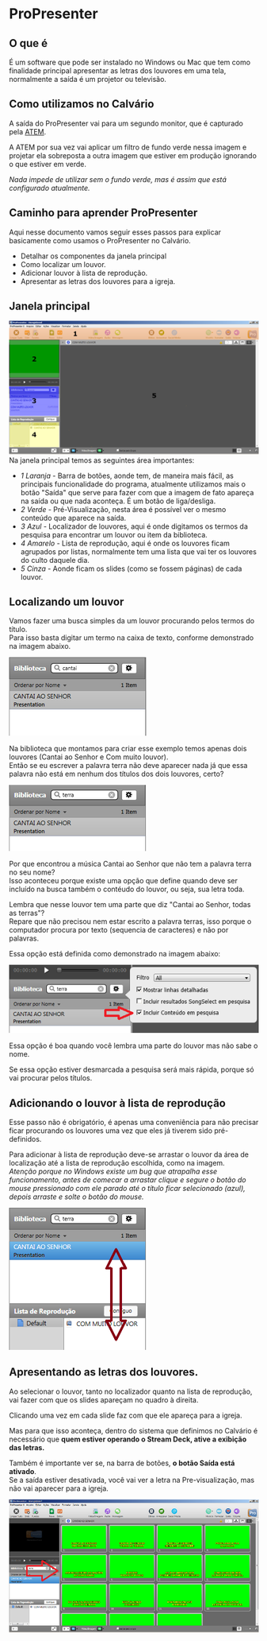 # ProPresenter

## O que é

É um software que pode ser instalado no Windows ou Mac que tem como finalidade principal apresentar as letras dos louvores em uma tela, normalmente a saída é um projetor ou televisão.

## Como utilizamos no Calvário

A saída do ProPresenter vai para um segundo monitor, que é capturado pela [ATEM](ibcalvariotv/broadcast/equipamentos-e-programas/#atem).

A ATEM por sua vez vai aplicar um filtro de fundo verde nessa imagem e projetar ela sobreposta a outra imagem que estiver em produção ignorando o que estiver em verde.

*Nada impede de utilizar sem o fundo verde, mas é assim que está configurado atualmente.*

## Caminho para aprender ProPresenter

Aqui nesse documento vamos seguir esses passos para explicar basicamente como usamos o ProPresenter no Calvário.
- Detalhar os componentes da janela principal
- Como localizar um louvor.
- Adicionar louvor à lista de reprodução.
- Apresentar as letras dos louvores para a igreja.

## Janela principal

![Janela principal](janela-principal.png "Janela principal")
Na janela principal temos as seguintes área importantes:
- *1 Laranja* - Barra de botões, aonde tem, de maneira mais fácil, as principais funcionalidade do programa, atualmente utilizamos mais o botão  "Saída" que serve para fazer com que a imagem de fato apareça na saída ou que nada aconteça. É um botão de liga/desliga.
- *2 Verde* - Pré-Visualização, nesta área é possível ver o mesmo conteúdo que aparece na saída.
- *3 Azul* - Localizador de louvores, aqui é onde digitamos os termos da pesquisa para encontrar um louvor ou item da biblioteca.
- *4 Amarelo* - Lista de reprodução, aqui é onde os louvores ficam agrupados por listas, normalmente tem uma lista que vai ter os louvores do culto daquele dia.
- *5 Cinza* - Aonde ficam os slides (como se fossem páginas) de cada louvor.

## Localizando um louvor

Vamos fazer uma busca simples da um louvor procurando pelos termos do título.\
Para isso basta digitar um termo na caixa de texto, conforme demonstrado na imagem abaixo.

![Busca pelo título](busca-pelo-titulo.png)

Na biblioteca que montamos para criar esse exemplo temos apenas dois louvores (Cantai ao Senhor e Com muito louvor).\
Então se eu escrever a palavra terra não deve aparecer nada já que essa palavra não está em nenhum dos títulos dos dois louvores, certo?

![Busca pela palavra terra](busca-pela-palavra-terra.png)

Por que encontrou a música Cantai ao Senhor que não tem a palavra terra no seu nome?\
Isso aconteceu porque existe uma opção que define quando deve ser incluído na busca também o contéudo do louvor, ou seja, sua letra toda.

Lembra que nesse louvor tem uma parte que diz "Cantai ao Senhor, todas as terras"?\
Repare que não precisou nem estar escrito a palavra terras, isso porque o computador procura por texto (sequencia de caracteres) e não por palavras.

Essa opção está definida como demonstrado na imagem abaixo:

![Opção de busca pelo conteúdo](opcao-de-busca-pelo-conteudo.png)

Essa opção é boa quando você lembra uma parte do louvor mas não sabe o nome.

Se essa opção estiver desmarcada a pesquisa será mais rápida, porque só vai procurar pelos títulos.

## Adicionando o louvor à lista de reprodução

Esse passo não é obrigatório, é apenas uma conveniência para não precisar ficar procurando os louvores uma vez que eles já tiverem sido pré-definidos.

Para adicionar à lista de reprodução deve-se arrastar o louvor da área de localização até a lista de reprodução escolhida, como na imagem.\
*Atenção porque no Windows existe um bug que atrapalha esse funcionamento, antes de comecar a arrastar clique e segure o botão do mouse pressionado com ele parado até o título ficar selecionado (azul), depois arraste e solte o botão do mouse.*

![Adicionando na lista de reprodução](adicionar-na-lista-de-reproducao.png)

## Apresentando as letras dos louvores.

Ao selecionar o louvor, tanto no localizador quanto na lista de reprodução, vai fazer com que os slides apareçam no quadro à direita.

Clicando uma vez em cada slide faz com que ele apareça para a igreja.

Mas para que isso aconteça, dentro do sistema que definimos no Calvário é necessário que **quem estiver operando o Stream Deck, ative a exibição das letras.**

Também é importante ver se, na barra de botões, **o botão Saída está ativado**.\
Se a saída estiver desativada, você vai ver a letra na Pre-visualização, mas não vai aparecer para a igreja.

![Lista de slides](lista-de-slides.png)